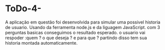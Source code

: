 # ToDo-4-

A aplicação em questão foi desenvolvida para simular uma possivel historia de usuario.
Usando da ferramenta node.js e da liguagem JavaScript.
com 3 perguntas basicas conseguimos o resultado esperado.
o usuario vai respoder :quem ? o que deseja ? e para que ? 
partindo disso tem sua historia montada automaticamente.
